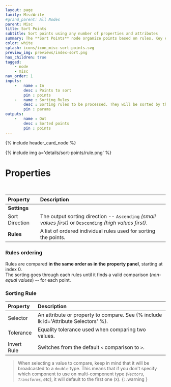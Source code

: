 ```yaml
---
layout: page
family: MiscWrite
#grand_parent: All Nodes
parent: Misc
title: Sort Points
subtitle: Sort points using any number of properties and attributes
summary: The **Sort Points** node organize points based on rules. Key elements include sorting direction (ascending/descending) and rules defined in a specific order. Each rule compares a selected attribute with a tolerance for equality. Note the warning on comparing values, emphasizing the default use of the first component for multi-component types.
color: white
splash: icons/icon_misc-sort-points.svg
preview_img: previews/index-sort.png
has_children: true
tagged:
    - node
    - misc
nav_order: 1
inputs:
    -   name : In
        desc : Points to sort
        pin : points
    -   name : Sorting Rules
        desc : Sorting rules to be processed. They will be sorted by their individual priorities.
        pin : params
outputs:
    -   name : Out
        desc : Sorted points
        pin : points
---
```


{% include header_card_node %}

{% include img a='details/sort-points/rule.png' %} 

# Properties
<br>

| Property       | Description          |
|:-------------|:------------------|
|**Settings**||
| Sort Direction           | The output sorting direction -- `Ascending` *(small values first)* or `Descending` *(high values first)*.  |
| **Rules**           | A list of ordered individual rules used for sorting the points.|

### Rules ordering

Rules are compared **in the same order as in the property panel**, starting at index 0.  
The sorting goes through each rules until it finds a valid comparison (*non-equal values*) -- for each point.

### Sorting Rule



| Property       | Description          |
|:-------------|:------------------|
| Selector           | An attribute or property to compare. See {% include lk id='Attribute Selectors' %}. |
| Tolerance           | Equality tolerance used when comparing two values. |
| Invert Rule           | Switches from the default `<` comparison to `>`. |

>When selecting a value to compare, keep in mind that it will be broadcasted to a `double` type. This means that if you don't specify which component to use on multi-component type *(`Vectors`, `Transforms`, etc)*, it will default to the first one (`X`).
{: .warning }
